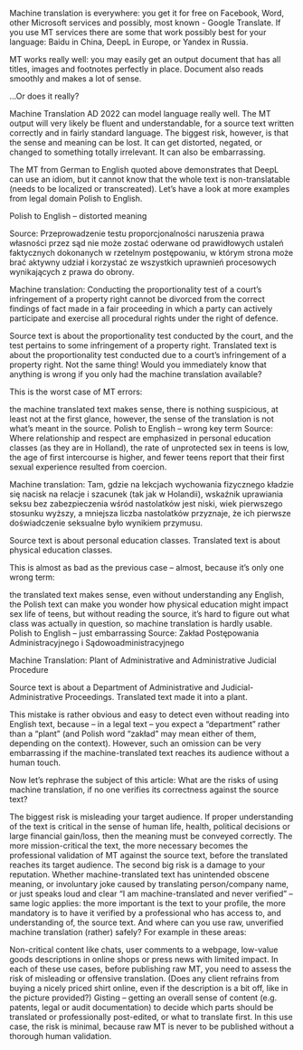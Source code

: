
Machine translation is everywhere: you get it for free on Facebook, Word, other Microsoft services and possibly, most known - Google Translate. If you use MT services there are some that work possibly best for your language: Baidu in China, DeepL in Europe, or Yandex in Russia.


MT works really well: you may easily get an output document that has all titles, images and footnotes perfectly in place. Document also reads smoothly and makes a lot of sense.

…Or does it really?

Machine Translation AD 2022 can model language really well. The MT output will very likely be fluent and understandable, for a source text written correctly and in fairly standard language.  The biggest risk, however, is that the sense and meaning can be lost. It can get distorted, negated, or changed to something totally irrelevant. It can also be embarrassing.

The MT from German to English quoted above demonstrates that DeepL can use an idiom, but it cannot know that the whole text is non-translatable (needs to be localized or transcreated). Let’s have a look at more examples from legal domain Polish to English.

Polish to English – distorted meaning

<!-- Przytoczone przykłady nie mogą zostac zmienione-->
Source: Przeprowadzenie testu proporcjonalności naruszenia prawa własności przez sąd nie może zostać oderwane od prawidłowych ustaleń faktycznych dokonanych w rzetelnym postępowaniu, w którym strona może brać aktywny udział i korzystać ze wszystkich uprawnień procesowych wynikających z prawa do obrony.

Machine translation: Conducting the proportionality test of a court’s infringement of a property right cannot be divorced from the correct findings of fact made in a fair proceeding in which a party can actively participate and exercise all procedural rights under the right of defence.

Source text is about the proportionality test conducted by the court, and the test pertains to some infringement of a property right.
Translated text is about the proportionality test conducted due to a court’s infringement of a property right.
Not the same thing! Would you immediately know that anything is wrong if you only had the machine translation available?
<!-- Przytoczone przykłady nie mogą zostac zmienione-->

This is the worst case of MT errors:

the machine translated text makes sense,
there is nothing suspicious, at least not at the first glance,
however, the sense of the translation is not what’s meant in the source.
Polish to English – wrong key term
Source: Where relationship and respect are emphasized in personal education classes (as they are in Holland), the rate of unprotected sex in teens is low, the age of first intercourse is higher, and fewer teens report that their first sexual experience resulted from coercion.

Machine translation: Tam, gdzie na lekcjach wychowania fizycznego kładzie się nacisk na relacje i szacunek (tak jak w Holandii), wskaźnik uprawiania seksu bez zabezpieczenia wśród nastolatków jest niski, wiek pierwszego stosunku wyższy, a mniejsza liczba nastolatków przyznaje, że ich pierwsze doświadczenie seksualne było wynikiem przymusu.

Source text is about personal education classes.
Translated text is about physical education classes.

This is almost as bad as the previous case – almost, because it’s only one wrong term:

the translated text makes sense,
even without understanding any English, the Polish text can make you wonder how physical education might impact sex life of teens,
but without reading the source, it’s hard to figure out what class was actually in question, so machine translation is hardly usable.
Polish to English – just embarrassing
Source: Zakład Postępowania Administracyjnego i Sądowoadministracyjnego

Machine Translation: Plant of Administrative and Administrative Judicial Procedure

Source text is about a Department of Administrative and Judicial-Administrative Proceedings.
Translated text made it into a plant.

This mistake is rather obvious and easy to detect even without reading into English text, because – in a legal text – you expect a “department” rather than a “plant” (and Polish word “zakład” may mean either of them, depending on the context). However, such an omission can be very embarrassing if the machine-translated text reaches its audience without a human touch.

Now let’s rephrase the subject of this article: What are the risks of using machine translation, if no one verifies its correctness against the source text?

The biggest risk is misleading your target audience. If proper understanding of the text is critical in the sense of human life, health, political decisions or large financial gain/loss, then the meaning must be conveyed correctly. The more mission-critical the text, the more necessary becomes the professional validation of MT against the source text, before the translated reaches its target audience.
The second big risk is a damage to your reputation. Whether machine-translated text has unintended obscene meaning, or involuntary joke caused by translating person/company name, or just speaks loud and clear “I am machine-translated and never verified” – same logic applies: the more important is the text to your profile, the more mandatory is to have it verified by a professional who has access to, and understanding of, the source text.
And where can you use raw, unverified machine translation (rather) safely? For example in these areas:

Non-critical content like chats, user comments to a webpage, low-value goods descriptions in online shops or press news with limited impact. In each of these use cases, before publishing raw MT, you need to assess the risk of misleading or offensive translation. (Does any client refrains from buying a nicely priced shirt online, even if the description is a bit off, like in the picture provided?)
Gisting – getting an overall sense of content (e.g. patents, legal or audit documentation) to decide which parts should be translated or professionally post-edited, or what to translate first. In this use case, the risk is minimal, because raw MT is never to be published without a thorough human validation.